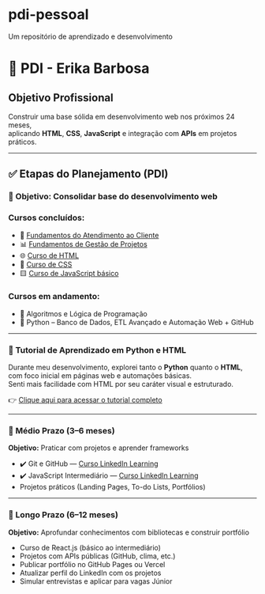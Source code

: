 # pdi-pessoal

Um repositório de aprendizado e desenvolvimento
# 🎯 PDI - Erika Barbosa

## Objetivo Profissional

Construir uma base sólida em desenvolvimento web nos próximos 24 meses,  
aplicando **HTML**, **CSS**, **JavaScript** e integração com **APIs** em projetos práticos.

---

## ✅ Etapas do Planejamento (PDI)

### 🎯 Objetivo: Consolidar base do desenvolvimento web

### Cursos concluídos:
- 👥 [Fundamentos do Atendimento ao Cliente](https://www.linkedin.com/learning/certificates/a55b098797b0b0d879528ab5e5f7199379edd056a81bc01619c97ff99f0d2341?trk=share_certificate)
- 📊 [Fundamentos de Gestão de Projetos](https://www.linkedin.com/learning/certificates/8e7b8e35adc29e12e8af3ba94f9cb59c20f2353b7fd6cfccbc9abbb36b0bf7c3?trk=share_certificate)
- 🌐 [Curso de HTML](https://www.linkedin.com/learning/certificates/50909d0e6a9ca5fbdc221efb071be3779f9cba6d64398ffea2ac01ca8f79e392?trk=share_certificate)
- 🎨 [Curso de CSS](https://www.linkedin.com/learning/certificates/a2d85c4156abf8f0faa1135e4c33a1d3e74cf84c677b555ef3f36912813a7f77?trk=share_certificate)
- 🟨 [Curso de JavaScript básico](https://www.linkedin.com/learning/certificates/46dbe286959aca8085940faa31188b1b4f5dc2331436383e636561dfdcd24f74?trk=share_certificate)

### Cursos em andamento:
- 🧠 Algoritmos e Lógica de Programação
- 🐍 Python – Banco de Dados, ETL Avançado e Automação Web + GitHub

---

### 📘 Tutorial de Aprendizado em Python e HTML
Durante meu desenvolvimento, explorei tanto o **Python** quanto o **HTML**, com foco inicial em páginas web e automações básicas.  
Senti mais facilidade com HTML por seu caráter visual e estruturado.

👉 [Clique aqui para acessar o tutorial completo](tutorial.md)

---

### 📅 Médio Prazo (3–6 meses)
**Objetivo:** Praticar com projetos e aprender frameworks

- ✔️ Git e GitHub — [Curso LinkedIn Learning](https://br.linkedin.com/learning/git-e-github-formacao-basica)
- ✔️ JavaScript Intermediário — [Curso LinkedIn Learning](https://www.linkedin.com/learning/javascript-enhancing-the-dom-23744475)
- Projetos práticos (Landing Pages, To-do Lists, Portfólios)

---

### 📅 Longo Prazo (6–12 meses)
**Objetivo:** Aprofundar conhecimentos com bibliotecas e construir portfólio

- Curso de React.js (básico ao intermediário)
- Projetos com APIs públicas (GitHub, clima, etc.)
- Publicar portfólio no GitHub Pages ou Vercel
- Atualizar perfil do LinkedIn com os projetos
- Simular entrevistas e aplicar para vagas Júnior
